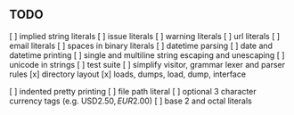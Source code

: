 TODO
----
[ ] implied string literals
[ ] issue literals
[ ] warning literals
[ ] url literals
[ ] email literals
[ ] spaces in binary literals
[ ] datetime parsing
[ ] date and datetime printing
[ ] single and multiline string escaping and unescaping
[ ] unicode in strings
[ ] test suite
[ ] simplify visitor, grammar lexer and parser rules
[x] directory layout
[x] loads, dumps, load, dump, interface

[ ] indented pretty printing
[ ] file path literal
[ ] optional 3 character currency tags (e.g. USD$2.50, EUR$2.00)
[ ] base 2 and octal literals
